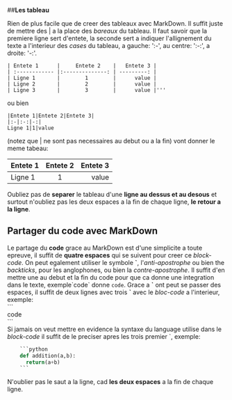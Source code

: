 ##**Les tableau**

Rien de plus facile que de creer des tableaux avec MarkDown. Il suffit juste de mettre des \| a la place des *bareaux* du tableau. Il faut savoir que la premiere ligne sert d'entete, la seconde sert a indiquer l'allignement du texte a l'interieur des *cases* du tableau, a gauche: ':-', au centre: ':-:', a droite: '-:'.  

    | Entete 1      |     Entete 2    |   Entete 3 |  
    | :------------ |:--------------: | ---------: |  
    | Ligne 1       |        1        |      value |  
    | Ligne 2       |        2        |      value |  
    | Ligne 3       |        3        |      value |''' 

ou bien  

    |Entete 1|Entete 2|Entete 3|  
    |:-|:-:|-:|  
    Ligne 1|1|value  

(notez que | ne sont pas necessaires au debut ou a la fin) vont donner le meme tabeau:

Entete 1|Entete 2|Entete 3  
:-|:-:|-:  
Ligne 1|1|value  

Oubliez pas de **separer** le tableau d'une **ligne au dessus et au desous** et surtout n'oubliez pas les deux espaces a la fin de chaque ligne, **le retour a la ligne**.  


## Partager du code avec MarkDown

Le partage du **code** grace au MarkDown est d'une simplicite a toute epreuve, il suffit de **quatre espaces** qui se suivent pour creer ce *block-code*.  On peut egalement utiliser le symbole **\`**, l'*anti-apostrophe* ou bien the *backticks*, pour les anglophones, ou bien la *contre-apostrophe*. Il suffit d'en mettre une au debut et la fin du code pour que ca donne une integration dans le texte, exemple\`code\` donne `code`. Grace a **\`** ont peut se passer des espaces, il suffit de deux lignes avec trois **\`** avec le *bloc-code* a l'interieur, exemple:  
    \`\`\`  
    code  
    \`\`\`  
Si jamais on veut mettre en evidence la syntaxe du language utilise dans le *block-code* il suffit de le preciser apres les trois premier \`, exemple:  
```python  
    ```python  
    def addition(a,b):
      return(a+b)
    ```
```  
N'oublier pas le saut a la ligne, cad **les deux espaces** a la fin de chaque ligne.
